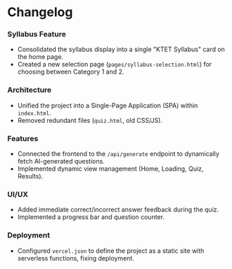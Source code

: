# Changelog

### Syllabus Feature
- Consolidated the syllabus display into a single "KTET Syllabus" card on the home page.
- Created a new selection page (`pages/syllabus-selection.html`) for choosing between Category 1 and 2.

### Architecture
- Unified the project into a Single-Page Application (SPA) within `index.html`.
- Removed redundant files (`quiz.html`, old CSS/JS).

### Features
- Connected the frontend to the `/api/generate` endpoint to dynamically fetch AI-generated questions.
- Implemented dynamic view management (Home, Loading, Quiz, Results).

### UI/UX
- Added immediate correct/incorrect answer feedback during the quiz.
- Implemented a progress bar and question counter.

### Deployment
- Configured `vercel.json` to define the project as a static site with serverless functions, fixing deployment.